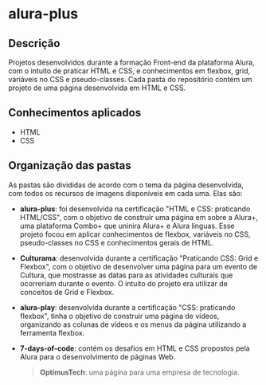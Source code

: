 # alura-plus

## Descrição

Projetos desenvolvidos durante a formação Front-end da plataforma Alura, com o intuito de praticar HTML e CSS, e conhecimentos em flexbox, grid, variáveis no CSS e pseudo-classes. Cada pasta do repositório contém um projeto de uma página desenvolvida em HTML e CSS.

## Conhecimentos aplicados
  - HTML
  - CSS

## Organização das pastas
As pastas são divididas de acordo com o tema da página desenvolvida, com todos os recursos de imagens disponíveis em cada uma. Elas são:
  - **alura-plus**: foi desenvolvida na certificação "HTML e CSS: praticando HTML/CSS", com o objetivo de construir uma página em sobre a Alura+, uma plataforma Combo+ que uninira Alura+ e Alura línguas. Esse projeto focou em aplicar conhecimentos de flexbox, variáveis no CSS, pseudo-classes no CSS e conhecimentos gerais de HTML.
    
  - **Culturama**: desenvolvida durante a certificação "Praticando CSS: Grid e Flexbox", com o objetivo de desenvolver uma página para um evento de Cultura, que mostrasse as datas para as atividades culturais que ocorreriam durante o evento. O intuito do projeto era utilizar de conceitos de Grid e Flexbox.
  
  - **alura-play**: desenvolvida durante a certificação "CSS: praticando flexbox", tinha o objetivo de construir uma página de vídeos, organizando as colunas de vídeos e os menus da página utilizando a ferramenta flexbox.
  
  - **7-days-of-code**: contém os desafios em HTML e CSS propostos pela Alura para o desenvolvimento de páginas Web.
    > **OptimusTech**: uma página para uma empresa de tecnologia.
